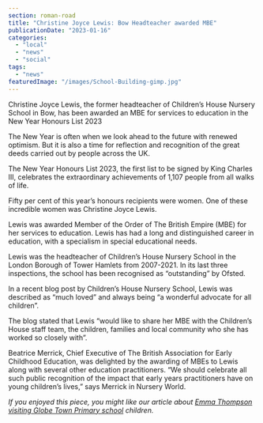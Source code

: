 ```yaml
---
section: roman-road
title: "Christine Joyce Lewis: Bow Headteacher awarded MBE"
publicationDate: "2023-01-16"
categories: 
  - "local"
  - "news"
  - "social"
tags: 
  - "news"
featuredImage: "/images/School-Building-gimp.jpg"
---
```


Christine Joyce Lewis, the former headteacher of Children’s House Nursery School in Bow, has been awarded an MBE for services to education in the New Year Honours List 2023

The New Year is often when we look ahead to the future with renewed optimism. But it is also a time for reflection and recognition of the great deeds carried out by people across the UK.

The New Year Honours List 2023, the first list to be signed by King Charles III, celebrates the extraordinary achievements of 1,107 people from all walks of life.

Fifty per cent of this year’s honours recipients were women. One of these incredible women was Christine Joyce Lewis.

Lewis was awarded Member of the Order of The British Empire (MBE) for her services to education. Lewis has had a long and distinguished career in education, with a specialism in special educational needs.

Lewis was the headteacher of Children’s House Nursery School in the London Borough of Tower Hamlets from 2007-2021. In its last three inspections, the school has been recognised as “outstanding” by Ofsted. 

In a recent blog post by Children’s House Nursery School, Lewis was described as “much loved” and always being “a wonderful advocate for all children”.

The blog stated that Lewis “would like to share her MBE with the Children’s House staff team, the children, families and local community who she has worked so closely with”.

Beatrice Merrick, Chief Executive of The British Association for Early Childhood Education, was delighted by the awarding of MBEs to Lewis along with several other education practitioners. “We should celebrate all such public recognition of the impact that early years practitioners have on young children’s lives,” says Merrick in Nursery World.

_If you enjoyed this piece, you might like our article about [Emma Thompson visiting Globe Town Primary school](https://romanroadlondon.com/emma-thompson-globe-school-bethnal-green-young-v-a/) children._


